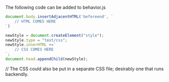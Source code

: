 The following code can be added to behavior.js

```js
document.body.insertAdjacentHTML('beforeend', `
    // HTML COMES HERE
`)

newStyle = document.createElement("style");
newStyle.type = "text/css";
newStyle.innerHTML +=`
    // CSS COMES HERE
`;
document.head.appendChild(newStyle);
```

// The CSS could also be put in a separate CSS file; desirably one that runs backendly.
